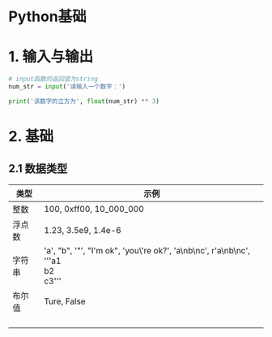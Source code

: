 # Python基础

# 1. 输入与输出

```python
# input函数的返回值为string
num_str = input('请输入一个数字：')

print('该数字的立方为', float(num_str) ** 3)
```

# 2. 基础

## 2.1 数据类型

| 类型  | 示例                                                                                     |
|-----|----------------------------------------------------------------------------------------|
| 整数  | 100, 0xff00, 10_000_000                                                                |
| 浮点数 | 1.23, 3.5e9, 1.4e-6                                                                    |
| 字符串 | 'a', "b", '"', "I'm ok", 'you\\'re ok?', 'a\nb\nc', r'a\nb\nc', '''a1<br/>b2<br/>c3''' |
| 布尔值 | Ture, False                                                                            |
|     |                                                                                        |
|     |                                                                                        |
|     |                                                                                        |
|     |                                                                                        |
